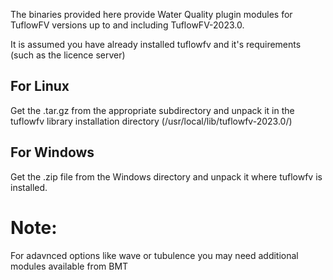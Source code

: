 The binaries provided here provide Water Quality plugin modules for TuflowFV versions up to and including TuflowFV-2023.0.

It is assumed you have already installed tuflowfv and it's requirements (such as the licence server)

For Linux
---------

Get the .tar.gz from the appropriate subdirectory and unpack it in the tuflowfv library installation directory (/usr/local/lib/tuflowfv-2023.0/)


For Windows
-----------

Get the .zip file from the Windows directory and unpack it where tuflowfv is installed.


Note:
=====

For adavnced options like wave or tubulence you may need additional modules available from BMT

